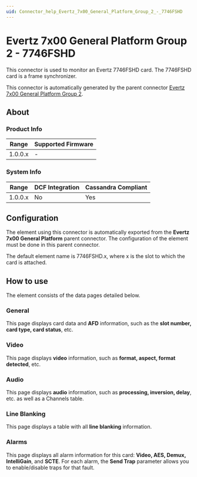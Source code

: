 ```yaml
---
uid: Connector_help_Evertz_7x00_General_Platform_Group_2_-_7746FSHD
---
```


# Evertz 7x00 General Platform Group 2 - 7746FSHD

This connector is used to monitor an Evertz 7746FSHD card. The 7746FSHD card is a frame synchronizer.

This connector is automatically generated by the parent connector [Evertz 7x00 General Platform Group 2](xref:Connector_help_Evertz_7x00_General_Platform_Group_2).

## About

### Product Info

| Range     | Supported Firmware     |
|-----------|------------------------|
| 1.0.0.x   | \-                     |

### System Info

| **Range** | **DCF Integration** | **Cassandra Compliant** |
|-----------|---------------------|-------------------------|
| 1.0.0.x   | No                  | Yes                     |

## Configuration

The element using this connector is automatically exported from the **Evertz 7x00 General Platform** parent connector. The configuration of the element must be done in this parent connector.

The default element name is 7746FSHD.x, where x is the slot to which the card is attached.

## How to use

The element consists of the data pages detailed below.

### General

This page displays card data and **AFD** information, such as the **slot number, card type, card status**, etc.

### Video

This page displays **video** information, such as **format, aspect, format detected**, etc.

### Audio

This page displays **audio** information, such as **processing, inversion, delay**, etc. as well as a Channels table.

### Line Blanking

This page displays a table with all **line blanking** information.

### Alarms

This page displays all alarm information for this card: **Video, AES, Demux, IntelliGain**, and **SCTE**. For each alarm, the **Send Trap** parameter allows you to enable/disable traps for that fault.
